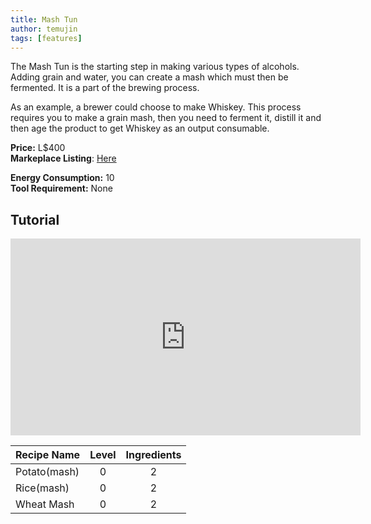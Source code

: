 ```yaml
---
title: Mash Tun
author: temujin
tags: [features]
---
```

The Mash Tun is the starting step in making various types of alcohols. Adding grain and water, you can create a mash which must then be fermented. It is a part of the brewing process.

As an example, a brewer could choose to make Whiskey. This process requires you to make a grain mash, then you need to ferment it, distill it and then age the product to get Whiskey as an output consumable.

**Price:** L$400<br>
**Markeplace Listing**: [Here](https://marketplace.secondlife.com/p/SLC-Craftables-Mash-Tun/19585794)<br>

**Energy Consumption:** 10<br>
**Tool Requirement:** None

## Tutorial
<iframe width="560" height="315" src="https://www.youtube.com/embed/4uBKn_1LO2Q" frameborder="0" allow="accelerometer; autoplay; encrypted-media; gyroscope; picture-in-picture" allowfullscreen></iframe>

| Recipe Name  | Level | Ingredients |
|:-------------|:-----:|:-----------:|
| Potato(mash) |   0   |     2       |
| Rice(mash)   |   0   |     2       |
| Wheat Mash   |   0   |     2       |
